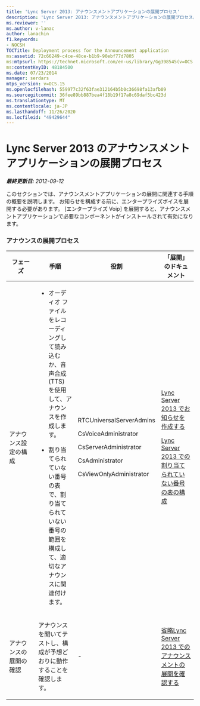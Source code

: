 ```yaml
---
title: 'Lync Server 2013: アナウンスメントアプリケーションの展開プロセス'
description: 'Lync Server 2013: アナウンスメントアプリケーションの展開プロセス。'
ms.reviewer: ''
ms.author: v-lanac
author: lanachin
f1.keywords:
- NOCSH
TOCTitle: Deployment process for the Announcement application
ms:assetid: 72c66249-c4ce-48ce-b1b9-90ebf77d7805
ms:mtpsurl: https://technet.microsoft.com/en-us/library/Gg398545(v=OCS.15)
ms:contentKeyID: 48184500
ms.date: 07/23/2014
manager: serdars
mtps_version: v=OCS.15
ms.openlocfilehash: 559977c32f63fae312164b5b0c36698fa13afb09
ms.sourcegitcommit: 36fee89bb887bea4f18b19f17a8c69daf5bc423d
ms.translationtype: MT
ms.contentlocale: ja-JP
ms.lasthandoff: 11/26/2020
ms.locfileid: "49429644"
---
```

# <a name="deployment-process-for-the-announcement-application-in-lync-server-2013"></a>Lync Server 2013 のアナウンスメントアプリケーションの展開プロセス

<div data-xmlns="http://www.w3.org/1999/xhtml">

<div class="topic" data-xmlns="http://www.w3.org/1999/xhtml" data-msxsl="urn:schemas-microsoft-com:xslt" data-cs="https://msdn.microsoft.com/">

<div data-asp="https://msdn2.microsoft.com/asp">



</div>

<div id="mainSection">

<div id="mainBody">

<span> </span>

_**最終更新日:** 2012-09-12_

このセクションでは、アナウンスメントアプリケーションの展開に関連する手順の概要を説明します。 お知らせを構成する前に、エンタープライズボイスを展開する必要があります。 [エンタープライズ Voip] を展開すると、アナウンスメントアプリケーションで必要なコンポーネントがインストールされて有効になります。

### <a name="announcement-deployment-process"></a>アナウンスの展開プロセス

<table>
<colgroup>
<col style="width: 25%" />
<col style="width: 25%" />
<col style="width: 25%" />
<col style="width: 25%" />
</colgroup>
<thead>
<tr class="header">
<th>フェーズ</th>
<th>手順</th>
<th>役割</th>
<th>「展開」のドキュメント</th>
</tr>
</thead>
<tbody>
<tr class="odd">
<td><p>アナウンス設定の構成</p></td>
<td><ul>
<li><p>オーディオ ファイルをレコーディングして読み込むか、音声合成 (TTS) を使用して、アナウンスを作成します。</p></li>
<li><p>割り当てられていない番号の表で、割り当てられていない番号の範囲を構成して、適切なアナウンスに関連付けます。</p></li>
</ul></td>
<td><p>RTCUniversalServerAdmins</p>
<p>CsVoiceAdministrator</p>
<p>CsServerAdministrator</p>
<p>CsAdministrator</p>
<p>CsViewOnlyAdministrator</p></td>
<td><p><a href="lync-server-2013-create-an-announcement.md">Lync Server 2013 でお知らせを作成する</a></p>
<p><a href="lync-server-2013-configure-the-unassigned-number-table.md">Lync Server 2013 での割り当てられていない番号の表の構成</a></p></td>
</tr>
<tr class="even">
<td><p>アナウンスの展開の確認</p></td>
<td><p>アナウンスを聞いてテストし、構成が予想どおりに動作することを確認します。</p></td>
<td><p>-</p></td>
<td><p><a href="lync-server-2013-optional-verify-announcement-deployment.md">省略Lync Server 2013 でのアナウンスメントの展開を確認する</a></p></td>
</tr>
</tbody>
</table>


</div>

<span> </span>

</div>

</div>

</div>

